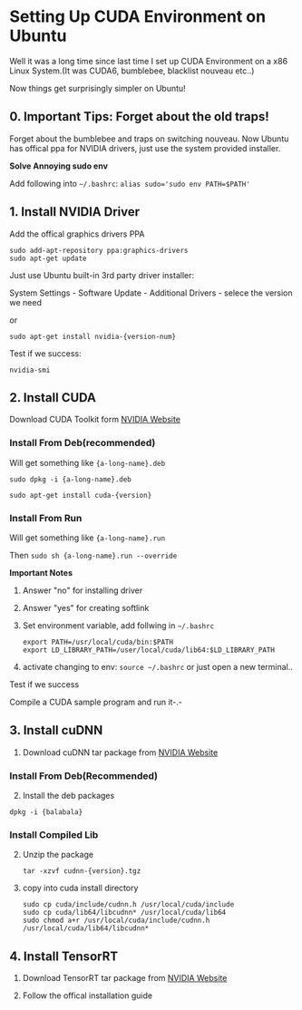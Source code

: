 # Setting Up CUDA Environment on Ubuntu

Well it was a long time since last time I set up CUDA Environment on a x86 Linux System.(It was CUDA6, bumblebee, blacklist nouveau etc..)

Now things get surprisingly simpler on Ubuntu!

## 0. Important Tips: Forget about the old traps!

Forget about the bumblebee and traps on switching nouveau. Now Ubuntu has offical
ppa for NVIDIA drivers, just use the system provided installer.

**Solve Annoying sudo env**

Add following into `~/.bashrc`: `alias sudo='sudo env PATH=$PATH'`

## 1. Install NVIDIA Driver

Add the offical graphics drivers PPA

```
sudo add-apt-repository ppa:graphics-drivers
sudo apt-get update
```

Just use Ubuntu built-in 3rd party driver installer:

System Settings - Software Update - Additional Drivers - selece the version we need

or

`sudo apt-get install nvidia-{version-num}`

Test if we success:

`nvidia-smi`

## 2. Install CUDA

Download CUDA Toolkit form [NVIDIA Website](https://developer.nvidia.com/cuda-zone)

### Install From Deb(recommended)

Will get something like `{a-long-name}.deb`

`sudo dpkg -i {a-long-name}.deb`

`sudo apt-get install cuda-{version}`

### Install From Run

Will get something like `{a-long-name}.run`

Then `sudo sh {a-long-name}.run --override`

**Important Notes**

1. Answer "no" for installing driver

2. Answer "yes" for creating softlink

3. Set environment variable, add follwing in `~/.bashrc`

    ```
    export PATH=/usr/local/cuda/bin:$PATH
    export LD_LIBRARY_PATH=/user/local/cuda/lib64:$LD_LIBRARY_PATH
    ```

4. activate changing to env: `source ~/.bashrc` or just open a new terminal..

Test if we success

Compile a CUDA sample program and run it-.-

## 3. Install cuDNN

1. Download cuDNN tar package from [NVIDIA Website](https://developer.nvidia.com/cudnn)

### Install From Deb(Recommended)

2. Install the deb packages

`dpkg -i {balabala}`

### Install Compiled Lib


2. Unzip the package

    ```
    tar -xzvf cudnn-{version}.tgz
    ```

3. copy into cuda install directory

    ```
    sudo cp cuda/include/cudnn.h /usr/local/cuda/include
    sudo cp cuda/lib64/libcudnn* /usr/local/cuda/lib64
    sudo chmod a+r /usr/local/cuda/include/cudnn.h
    /usr/local/cuda/lib64/libcudnn*
    ```

## 4. Install TensorRT

1. Download TensorRT tar package from [NVIDIA Website](https://developer.nvidia.com/tensorrt)

2. Follow the offical installation guide 
